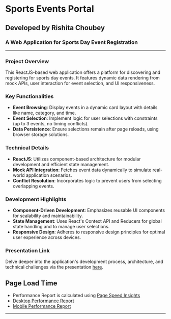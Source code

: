 # Sports Events Portal 

## Developed by Rishita Choubey

### A Web Application for Sports Day Event Registration

---

### Project Overview

This ReactJS-based web application offers a platform for discovering and registering for sports day events. It features dynamic data rendering from mock APIs, user interaction for event selection, and UI responsiveness.

### Key Functionalities

- **Event Browsing**: Display events in a dynamic card layout with details like name, category, and time.
- **Event Selection**: Implement logic for user selections with constraints (up to 3 events, no timing conflicts).
- **Data Persistence**: Ensure selections remain after page reloads, using browser storage solutions.

### Technical Details

- **ReactJS**: Utilizes component-based architecture for modular development and efficient state management.
- **Mock API Integration**: Fetches event data dynamically to simulate real-world application scenarios.
- **Conflict Resolution**: Incorporates logic to prevent users from selecting overlapping events.

### Development Highlights

- **Component-Driven Development**: Emphasizes reusable UI components for scalability and maintainability.
- **State Management**: Uses React's Context API and Reducers for global state handling and to manage user selections.
- **Responsive Design**: Adheres to responsive design principles for optimal user experience across devices.

### Presentation Link

Delve deeper into the application's development process, architecture, and technical challenges via the presentation [here](https://docs.google.com/presentation/d/1GqR1IOwZG7aj4Vkw8oncP2Hn676VgyPbnOk8F-uYjCA/edit?usp=sharing).

## Page Load Time
- Performance Report is calculated using [Page Speed Insights](https://pagespeed.web.dev/)
- [Desktop Performance Report](https://pagespeed.web.dev/analysis/https-sports-event-app-vercel-app/kkyzzcystb?form_factor=desktop)
- [Mobile Performance Report](https://pagespeed.web.dev/analysis/https-sports-event-app-vercel-app/kkyzzcystb?form_factor=mobile)

---